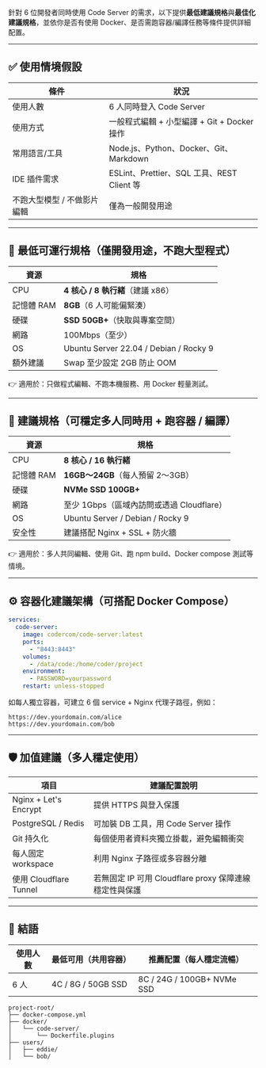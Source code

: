 針對 6 位開發者同時使用 Code Server 的需求，以下提供**最低建議規格**與**最佳化建議規格**，並依你是否有使用 Docker、是否需跑容器/編譯任務等條件提供詳細配置。

---

## ✅ 使用情境假設

| 條件              | 狀況                                   |
| --------------- | ------------------------------------ |
| 使用人數            | 6 人同時登入 Code Server                  |
| 使用方式            | 一般程式編輯 + 小型編譯 + Git + Docker 操作      |
| 常用語言/工具         | Node.js、Python、Docker、Git、Markdown   |
| IDE 插件需求        | ESLint、Prettier、SQL 工具、REST Client 等 |
| 不跑大型模型 / 不做影片編輯 | 僅為一般開發用途                             |

---

## 🧱 最低可運行規格（僅開發用途，不跑大型程式）

| 資源      | 規格                                     |
| ------- | -------------------------------------- |
| CPU     | **4 核心 / 8 執行緒**（建議 x86）               |
| 記憶體 RAM | **8GB**（6 人可能偏緊湊）                      |
| 硬碟      | **SSD 50GB+**（快取與專案空間）                 |
| 網路      | 100Mbps（至少）                            |
| OS      | Ubuntu Server 22.04 / Debian / Rocky 9 |
| 額外建議    | Swap 至少設定 2GB 防止 OOM                   |

👉 適用於：只做程式編輯、不跑本機服務、用 Docker 輕量測試。

---

## 🌟 建議規格（可穩定多人同時用 + 跑容器 / 編譯）

| 資源      | 規格                               |
| ------- | -------------------------------- |
| CPU     | **8 核心 / 16 執行緒**                |
| 記憶體 RAM | **16GB～24GB**（每人預留 2～3GB）        |
| 硬碟      | **NVMe SSD 100GB+**              |
| 網路      | 至少 1Gbps（區域內訪問或透過 Cloudflare）    |
| OS      | Ubuntu Server / Debian / Rocky 9 |
| 安全性     | 建議搭配 Nginx + SSL + 防火牆           |

👉 適用於：多人共同編輯、使用 Git、跑 npm build、Docker compose 測試等情境。

---

## ⚙️ 容器化建議架構（可搭配 Docker Compose）

```yaml
services:
  code-server:
    image: codercom/code-server:latest
    ports:
      - "8443:8443"
    volumes:
      - /data/code:/home/coder/project
    environment:
      - PASSWORD=yourpassword
    restart: unless-stopped
```

如每人獨立容器，可建立 6 個 service + Nginx 代理子路徑，例如：

```
https://dev.yourdomain.com/alice
https://dev.yourdomain.com/bob
```

---

## 🛡️ 加值建議（多人穩定使用）

| 項目                    | 建議配置說明                                 |
| --------------------- | -------------------------------------- |
| Nginx + Let's Encrypt | 提供 HTTPS 與登入保護                         |
| PostgreSQL / Redis    | 可加裝 DB 工具，用 Code Server 操作             |
| Git 持久化               | 每個使用者資料夾獨立掛載，避免編輯衝突                    |
| 每人固定 workspace        | 利用 Nginx 子路徑或多容器分離                     |
| 使用 Cloudflare Tunnel  | 若無固定 IP 可用 Cloudflare proxy 保障連線穩定性與保護 |

---

## 📌 結語

| 使用人數 | 最低可用（共用容器）         | 推薦配置（每人穩定流暢）               |
| ---- | ------------------ | -------------------------- |
| 6 人  | 4C / 8G / 50GB SSD | 8C / 24G / 100GB+ NVMe SSD |

```
project-root/
├── docker-compose.yml
├── docker/
│   └── code-server/
│       └── Dockerfile.plugins
├── users/
│   ├── eddie/
│   └── bob/

```